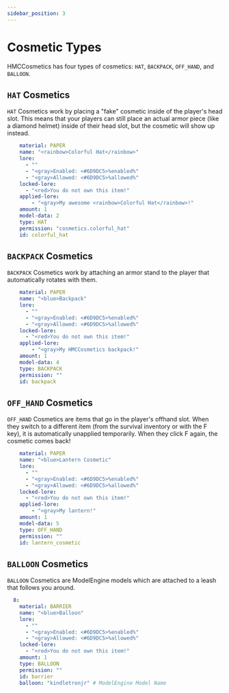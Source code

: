 ```yaml
---
sidebar_position: 3
---
```


# Cosmetic Types

HMCCosmetics has four types of cosmetics: `HAT`, `BACKPACK`, `OFF_HAND`, and `BALLOON`.

## `HAT` Cosmetics

`HAT` Cosmetics work by placing a "fake" cosmetic inside of the player's head slot. This means that your players can still place an actual armor piece (like a diamond helmet) inside of their head slot, but the cosmetic will show up instead. 

```yaml
    material: PAPER
    name: "<rainbow>Colorful Hat</rainbow>"
    lore:
      - ""
      - "<gray>Enabled: <#6D9DC5>%enabled%"
      - "<gray>Allowed: <#6D9DC5>%allowed%"
    locked-lore:
      - "<red>You do not own this item!"
    applied-lore:
        - "<gray>My awesome <rainbow>Colorful Hat</rainbow>!"
    amount: 1
    model-data: 2
    type: HAT
    permission: "cosmetics.colorful_hat"
    id: colorful_hat
```

## `BACKPACK` Cosmetics
`BACKPACK` Cosmetics work by attaching an armor stand to the player that automatically rotates with them.

```yaml
    material: PAPER
    name: "<blue>Backpack"
    lore:
      - ""
      - "<gray>Enabled: <#6D9DC5>%enabled%"
      - "<gray>Allowed: <#6D9DC5>%allowed%"
    locked-lore:
      - "<red>You do not own this item!"
    applied-lore:
        - "<gray>My HMCCosmetics backpack!"
    amount: 1
    model-data: 4
    type: BACKPACK
    permission: ""
    id: backpack
```

## `OFF_HAND` Cosmetics
`OFF_HAND` Cosmetics are items that go in the player's offhand slot. When they switch to a different item (from the survival inventory or with the F key), it is automatically unapplied temporarily. When they click F again, the cosmetic comes back!

```yaml
    material: PAPER
    name: "<blue>Lantern Cosmetic"
    lore:
      - ""
      - "<gray>Enabled: <#6D9DC5>%enabled%"
      - "<gray>Allowed: <#6D9DC5>%allowed%"
    locked-lore:
      - "<red>You do not own this item!"
    applied-lore:
        - "<gray>My lantern!"
    amount: 1
    model-data: 5
    type: OFF_HAND
    permission: ""
    id: lantern_cosmetic
```

## `BALLOON` Cosmetics

`BALLOON` Cosmetics are ModelEngine models which are attached to a leash that follows you around.

```yaml
  8:
    material: BARRIER
    name: "<blue>Balloon"
    lore:
      - ""
      - "<gray>Enabled: <#6D9DC5>%enabled%"
      - "<gray>Allowed: <#6D9DC5>%allowed%"
    locked-lore:
      - "<red>You do not own this item!"
    amount: 1
    type: BALLOON
    permission: ""
    id: barrier
    balloon: "kindletronjr" # ModelEngine Model Name
```